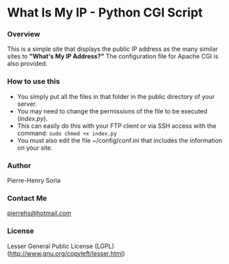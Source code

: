 What Is My IP - Python CGI Script
================

### Overview

This is a simple site that displays the public IP address as the many similar sites to **"What's My IP Address?"**
The configuration file for Apache CGI is also provided.


### How to use this

* You simply put all the files in that folder in the public directory of your server.
* You may need to change the permissions of the file to be executed (_index.py_).
* This can easily do this with your FTP client or via SSH access with the command: `sudo chmod +x index.py`
* You must also edit the file ~/config/conf.ini that includes the information on your site.


### Author
Pierre-Henry Soria


### Contact Me
pierrehs@hotmail.com


### License
Lesser General Public License (LGPL) (http://www.gnu.org/copyleft/lesser.html)

